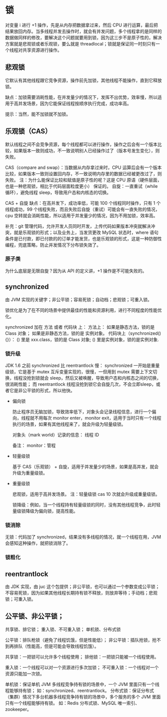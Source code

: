 # 锁

对变量 i 进行 +1 操作，先是从内存把数据拿过来，然后 CPU 进行运算，最后把结果放回内存。当多线程并发去操作时，就会有并发问题，多个线程拿的是同样的数据做同样的修改，要解决这个问题就要用到锁，因为这三步不是原子性的，解决方案就是悲观锁或者乐观锁，要么就是 threadlocal；锁就是保证同一时刻只有一个线程对共享资源进行操作。

## 悲观锁

它默认有其他线程跟它竞争资源，操作前先加锁，其他线程不能操作，直到它释放锁。

缺点：加锁需要消耗性能，在并发量少的情况下，发挥不出优势，效率慢，所以适用于高并发场景，因为它能保证线程按顺序执行完成，成功率高。

提示：当然，能不加锁就不加锁。

## 乐观锁（CAS）

默认线程之间不会竞争资源，每个线程都可以进行操作，操作之后会有一个版本比较，如果版本一致则成功，不一致说明别人已经操作过了（版本号发生变化），则失败。

CAS（compare and swap）：当数据从内存拿过来时，CPU 运算后会有一个版本比较，如果版本一致则设置回内存，不一致说明内存里的数据已经被更改过了，则失败。
注：为什么能保证比较和赋值是原子性的呢？这是 CPU 原语（硬件层面，也是一种悲观锁，相比于代码层面粒度更小） 保证的。
自旋：一直重试（while 循环），避免线程 sleep，导致用户态和内核态的切换。

CAS + 自旋 缺点：在高并发下，成功率低，可能 100 个线程同时操作，只有 1 个线程成功，99 个线程失败，而且失败后自旋（重试）可能会有一直失败的情况，cpu 空转就会消耗性能，所以适用于并发量少的情况，因为不用加锁，效率高。

补充：git 管理代码，允许开发人员同时开发，上传代码如果版本冲突就解决冲突，就是乐观锁的形式；以及业务上，当发货更改 MySQL 状态时，where 语句条件是已付款，即已付款的的订单才能发货，也是乐观锁的形式，这是一种防御性编程，兜底策略，防止并发情况下分布锁失效了。

### 原子类

为什么底层是无限自旋？因为从 API 的定义讲，+1 操作是不可能失败的。

## synchronized

由 JVM 实现的关键字；非公平锁；容易死锁；自动档；悲观锁；可重入锁。

锁优化是为了在不同的场景中提供最佳的性能和资源利用，进行不同程度的性能优化。

synchronized 加在 方法 或者 代码块 上：
方法上：
如果是静态方法，锁的是 Class 对象；
如果是非静态方法，锁的是 实例对象。
代码块上（synchronized(){}）：
() 里是 xxx.class，锁的是 Class 对象;
() 里是实例对象，锁的是实例对象.

### 锁升级

JDK 1.6 之前 synchronized 比 reentrantlock 慢：
synchronized 一开始是重量级锁，它是基于 mutex 互斥变量实现的，很慢，一但用到 mutex 需要上下文切换，线程没抢到锁就会 sleep，然后又被唤醒，导致用户态和内核态之间的切换，很消耗性能；
而 reentrantlock 线程没抢到锁它会自旋几次，不会立即sleep，或者它是非公平锁的形式，所以他快。

- 偏向锁

  防止程序员无脑加锁，导致效率低下，对象头会记录线程信息，进行一个偏向，线程就不用每次 monitor enter，monitor exit，适用于当时只有一个线程执行的场景，如果有其他线程来了，就会升级为轻量级锁。
  
  对象头（mark world）记录的信息：
  线程 ID
  
  备注：
  monitor：管程
  
- 轻量级锁

  基于 CAS（乐观锁） + 自旋，适用于并发量少的场景，如果是高并发，就会升级为重量级锁。
  
- 重量级锁

  悲观锁，适用于高并发场景。
  注：轻量级锁 cas 10 次就会升级成重量级锁。
  
  锁降级：例如，当一个线程持有轻量级锁的同时，没有其他线程竞争，此时轻量级锁降级为偏向锁，提高性能。
  
### 锁消除

无锁：代码加了 synchronized，结果没有多线程的情况，就一个线程在用，JVM 会感知这种操作，就把锁消除了。

### 锁粗化

## reentrantlock

由 JDK 实现，由 juc 这个包提供；非公平锁，也可以通过一个参数变成公平锁；不容易死锁，因为如果其他线程长期持有锁不释放，则放弃等待；手动档；悲观锁；可重入锁。

## 公平锁、非公平锁；
共享锁、排它锁；
重入锁、不可重入锁；
单机锁、分布式锁

公平锁：排队枪锁（避免了线程饥饿，但是性能低）；
非公平锁：插队抢锁，抢不到再排队（性能高，但是可能会导致线程饥饿）。

共享锁：一把锁可以允许多个线程使用；
排他锁：一把锁只能被一个线程使用。

重入锁：一个线程可以对一个资源进行多次加锁；
不可重入锁：一个线程对一个资源只能加一次锁。

单机锁：保证单机 JVM 多线程竞争持有锁的场景中，一个 JVM 里面只有一个线程能够持有锁；
如：synchronized、reentrantlock。
分布式锁：保证分布式（集群）情况下多台机器多线程竞争持有锁的场景中，多个服务的多个 JVM 里面只有一个线程能够持有锁。
如：Redis 分布式锁、MySQL 唯一索引、zookeeper。

